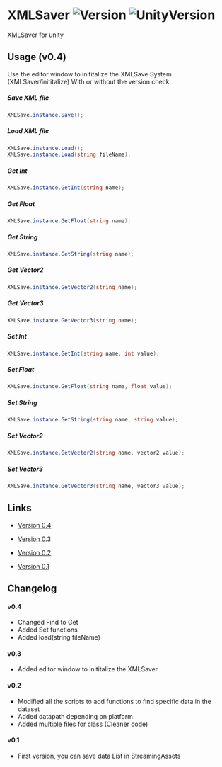 # XMLSaver ![Version](https://img.shields.io/badge/Version-0.4-brightgreen.svg) ![UnityVersion](https://img.shields.io/badge/Unity-2019.3.7f1-blue.svg)

XMLSaver for unity


## Usage (v0.4)
Use the editor window to inititalize the XMLSave System (XMLSaver/inititalize) With or without the version check


##### Save XML file
```csharp
XMLSave.instance.Save();
```

##### Load XML file
```csharp
XMLSave.instance.Load();
XMLSave.instance.Load(string fileName);
```

##### Get Int
```csharp
XMLSave.instance.GetInt(string name);
```

##### Get Float
```csharp
XMLSave.instance.GetFloat(string name);
```

##### Get String
```csharp
XMLSave.instance.GetString(string name);
```

##### Get Vector2
```csharp
XMLSave.instance.GetVector2(string name);
```

##### Get Vector3
```csharp
XMLSave.instance.GetVector3(string name);
```


##### Set Int
```csharp
XMLSave.instance.GetInt(string name, int value);
```

##### Set Float
```csharp
XMLSave.instance.GetFloat(string name, float value);
```

##### Set String
```csharp
XMLSave.instance.GetString(string name, string value);
```

##### Set Vector2
```csharp
XMLSave.instance.GetVector2(string name, vector2 value);
```

##### Set Vector3
```csharp
XMLSave.instance.GetVector3(string name, vector3 value);
```



## Links
* [Version 0.4](https://github.com/StephenGrosjean/XMLSaver/blob/master/Assets/PackageBuild/V04.unitypackage)

* [Version 0.3](https://github.com/StephenGrosjean/XMLSaver/blob/master/Assets/PackageBuild/V03.unitypackage)

* [Version 0.2](https://github.com/StephenGrosjean/XMLSaver/blob/master/Assets/PackageBuild/V02.unitypackage)

* [Version 0.1](https://github.com/StephenGrosjean/XMLSaver/blob/master/Assets/PackageBuild/V01.unitypackage)


## Changelog
#### v0.4
+ Changed Find<Type> to Get<Type>
+ Added Set<Type> functions
+ Added load(string fileName)

#### v0.3
+ Added editor window to inititalize the XMLSaver

#### v0.2
+ Modified all the scripts to add functions to find specific data in the dataset
+ Added datapath depending on platform
+ Added multiple files for class (Cleaner code)

#### v0.1
+ First version, you can save data List in StreamingAssets
